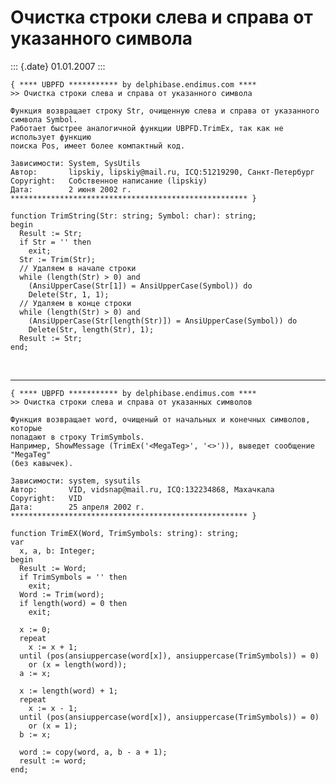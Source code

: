 Очистка строки слева и справа от указанного символа
===================================================

::: {.date}
01.01.2007
:::

    { **** UBPFD *********** by delphibase.endimus.com ****
    >> Очистка строки слева и справа от указанного символа
     
    Функция возвращает строку Str, очищенную слева и справа от указанного символа Symbol.
    Работает быстрее аналогичной функции UBPFD.TrimEx, так как не использует функцию
    поиска Pos, имеет более компактный код.
     
    Зависимости: System, SysUtils
    Автор:       lipskiy, lipskiy@mail.ru, ICQ:51219290, Санкт-Петербург
    Copyright:   Собственное написание (lipskiy)
    Дата:        2 июня 2002 г.
    ***************************************************** }
     
    function TrimString(Str: string; Symbol: char): string;
    begin
      Result := Str;
      if Str = '' then
        exit;
      Str := Trim(Str);
      // Удаляем в начале строки
      while (length(Str) > 0) and
        (AnsiUpperCase(Str[1]) = AnsiUpperCase(Symbol)) do
        Delete(Str, 1, 1);
      // Удаляем в конце строки
      while (length(Str) > 0) and
        (AnsiUpperCase(Str[length(Str)]) = AnsiUpperCase(Symbol)) do
        Delete(Str, length(Str), 1);
      Result := Str;
    end;

 

------------------------------------------------------------------------

    { **** UBPFD *********** by delphibase.endimus.com ****
    >> Очистка строки слева и справа от указанных символов
     
    Функция возвращает word, очищеный от начальных и конечных символов, которые
    попадают в строку TrimSymbols.
    Например, ShowMessage (TrimEx('<MegaTeg>', '<>')), выведет сообщение "MegaTeg"
    (без кавычек).
     
    Зависимости: system, sysutils
    Автор:       VID, vidsnap@mail.ru, ICQ:132234868, Махачкала
    Copyright:   VID
    Дата:        25 апреля 2002 г.
    ***************************************************** }
     
    function TrimEX(Word, TrimSymbols: string): string;
    var
      x, a, b: Integer;
    begin
      Result := Word;
      if TrimSymbols = '' then
        exit;
      Word := Trim(word);
      if length(word) = 0 then
        exit;
     
      x := 0;
      repeat
        x := x + 1;
      until (pos(ansiuppercase(word[x]), ansiuppercase(TrimSymbols)) = 0)
        or (x = length(word));
      a := x;
     
      x := length(word) + 1;
      repeat
        x := x - 1;
      until (pos(ansiuppercase(word[x]), ansiuppercase(TrimSymbols)) = 0)
        or (x = 1);
      b := x;
     
      word := copy(word, a, b - a + 1);
      result := word;
    end;

